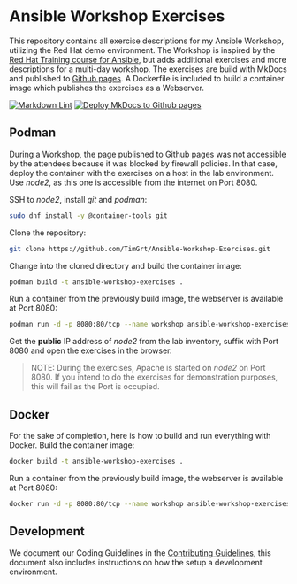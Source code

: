 # Ansible Workshop Exercises

This repository contains all exercise descriptions for my Ansible Workshop, utilizing the Red Hat demo environment. The Workshop is inspired by the [Red Hat Training course for Ansible](https://github.com/ansible/workshops), but adds additional exercises and more descriptions for a multi-day workshop.
The exercises are build with MkDocs and published to [Github pages](https://timgrt.github.io/Ansible-Workshop-Exercises).
A Dockerfile is included to build a container image which publishes the exercises as a Webserver.

[![Markdown Lint](https://github.com/TimGrt/Ansible-Best-Practices/actions/workflows/ci.yml/badge.svg)](https://github.com/TimGrt/Ansible-Best-Practices/actions/workflows/ci.yml) [![Deploy MkDocs to Github pages](https://github.com/TimGrt/Ansible-Workshop-Exercises/actions/workflows/cd.yml/badge.svg)](https://github.com/TimGrt/Ansible-Workshop-Exercises/actions/workflows/cd.yml)

## Podman

During a Workshop, the page published to Github pages was not accessible by the attendees because it was blocked by firewall policies. In that case, deploy the container with the exercises on a host in the lab environment. Use *node2*, as this one is accessible from the internet on Port 8080.

SSH to *node2*, install *git* and *podman*:

```bash
sudo dnf install -y @container-tools git
```

Clone the repository:

```bash
git clone https://github.com/TimGrt/Ansible-Workshop-Exercises.git
```

Change into the cloned directory and build the container image:

```bash
podman build -t ansible-workshop-exercises .
```

Run a container from the previously build image, the webserver is available at Port 8080:

```bash
podman run -d -p 8080:80/tcp --name workshop ansible-workshop-exercises
```

Get the **public** IP address of *node2* from the lab inventory, suffix with Port 8080 and open the exercises in the browser.

> NOTE: During the exercises, Apache is started on *node2* on Port 8080. If you intend to do the exercises for demonstration purposes, this will fail as the Port is occupied.

## Docker

For the sake of completion, here is how to build and run everything with Docker.
Build the container image:

```bash
docker build -t ansible-workshop-exercises .
```

Run a container from the previously build image, the webserver is available at Port 8080:

```bash
docker run -d -p 8080:80/tcp --name workshop ansible-workshop-exercises
```

## Development

We document our Coding Guidelines in the [Contributing Guidelines](https://github.com/TimGrt/Ansible-Best-Practices/blob/main/.github/CONTRIBUTING.md), this document also includes instructions on how the setup a development environment.

